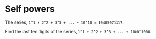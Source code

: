 # Self powers
The series, `1^1 + 2^2 + 3^3 + ... + 10^10 = 10405071317`.

Find the last ten digits of the series, `1^1 + 2^2 + 3^3 + ... + 1000^1000`.
